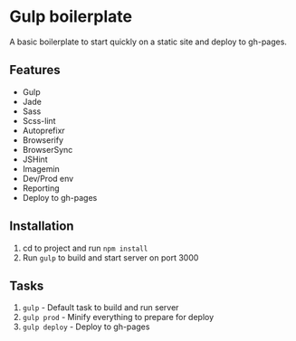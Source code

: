 # Gulp boilerplate

A basic boilerplate to start quickly on a static site and deploy to gh-pages.

## Features

- Gulp
- Jade
- Sass
- Scss-lint
- Autoprefixr
- Browserify
- BrowserSync
- JSHint
- Imagemin
- Dev/Prod env
- Reporting
- Deploy to gh-pages

## Installation

1. cd to project and run `npm install`
2. Run `gulp` to build and start server on port 3000

## Tasks

1. `gulp` - Default task to build and run server
2. `gulp prod` - Minify everything to prepare for deploy
3. `gulp deploy` - Deploy to gh-pages